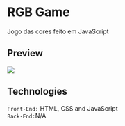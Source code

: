 # RGB Game
Jogo das cores feito em JavaScript

## Preview
[![](https://prnt.sc/o1t1H9S4h4_v)](https://youtu.be/pGXdYBqA4No)

## Technologies
<code>Front-End:</code> HTML, CSS and JavaScript<br />
<code>Back-End:</code>N/A
